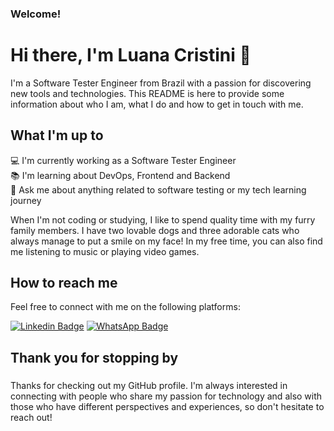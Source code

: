 ### Welcome!

# Hi there, I'm Luana Cristini 👋

I'm a Software Tester Engineer from Brazil with a passion for discovering new tools and technologies. This README is here to provide some information about who I am, what I do and how to get in touch with me.

## What I'm up to

:computer: I'm currently working as a Software Tester Engineer <br>
:books: I'm learning about DevOps, Frontend and Backend <br>
💬 Ask me about anything related to software testing or my tech learning journey <br>

When I'm not coding or studying, I like to spend quality time with my furry family members. I have two lovable dogs and three adorable cats who always manage to put a smile on my face! In my free time, you can also find me listening to music or playing video games.
<br>
 
## How to reach me

Feel free to connect with me on the following platforms:
 
[![Linkedin Badge](	https://img.shields.io/badge/LinkedIn-0077B5?style=for-the-badge&logo=linkedin&logoColor=white&link=https://www.linkedin.com/in/luanacristini/)](https://www.linkedin.com/in/luanacristini/)
[![WhatsApp Badge](	https://img.shields.io/badge/WhatsApp-25D366?style=for-the-badge&logo=whatsapp&logoColor=white&link=https://api.whatsapp.com/send?phone=5547988835413)](https://api.whatsapp.com/send?phone=5547988835413)
<br>

## Thank you for stopping by
 
###

Thanks for checking out my GitHub profile. I'm always interested in connecting with people who share my passion for technology and also with those who have different perspectives and experiences, so don't hesitate to reach out!
